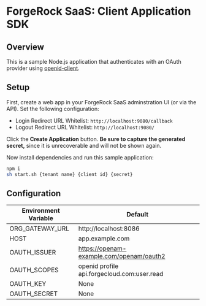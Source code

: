 # ForgeRock SaaS: Client Application SDK

## Overview

This is a sample Node.js application that authenticates with an OAuth provider using [openid-client](https://www.npmjs.com/package/openid-client).

## Setup

First, create a web app in your ForgeRock SaaS adminstration UI (or via the API). Set the following configuration:

- Login Redirect URL Whitelist: `http://localhost:9080/callback`
- Logout Redirect URL Whitelist: `http://localhost:9080/`

Click the **Create Application** button. **Be sure to capture the generated secret,** since it is unrecoverable and will not be shown again.

Now install dependencies and run this sample application:

```bash
npm i
sh start.sh {tenant name} {client id} {secret}
```

## Configuration

| Environment Variable | Default                                     |
| -------------------- | ------------------------------------------- |
| ORG_GATEWAY_URL          | http://localhost:8086                       |
| HOST                 | app.example.com                             |
| OAUTH_ISSUER         | https://openam-example.com/openam/oauth2    |
| OAUTH_SCOPES         | openid profile api.forgecloud.com:user.read |
| OAUTH_KEY            | None                                        |
| OAUTH_SECRET         | None                                        |
